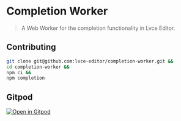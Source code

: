 # Completion Worker

> A Web Worker for the completion functionality in Lvce Editor.

## Contributing

```sh
git clone git@github.com:lvce-editor/completion-worker.git &&
cd completion-worker &&
npm ci &&
npm completion
```

## Gitpod

[![Open in Gitpod](https://gitpod.io/button/open-in-gitpod.svg)](https://gitpod.io/#https://github.com/lvce-editor/completion-worker)
